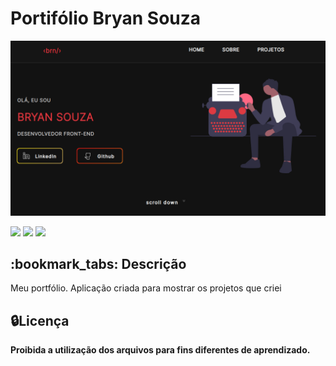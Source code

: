 # Portifólio Bryan Souza

<a href="https://bryansouz.github.io/portifolio-bryan-souza." target="_blank">
<img src="assets/redme1.png"></a>



<div style="display: inline_block">
  
<a href = "mailto:bryan.soares19@hotmail.com"><img src="https://img.shields.io/badge/-Gmail-%23333?style=for-the-badge&logo=gmail&logoColor=white" target="_blank"></a>
<a href="https://www.linkedin.com/in/bryan-souz/" target="_blank"><img src="https://img.shields.io/badge/-LinkedIn-%230077B5?style=for-the-badge&logo=linkedin&logoColor=white" target="_blank"></a>
<a href="https://bryansouz.github.io/portifolio-bryan-souza" target="_blank"><img src="https://img.shields.io/badge/-Portf%C3%B3lio-brown?style=for-the-badge&logo=true" target="_blank"></a>
  
</div>

<h2>:bookmark_tabs: Descrição</h2>
<p>Meu portfólio. Aplicação criada para mostrar os projetos que criei</p>


<h2>🔒Licença</h2>
<b>Proibida a utilização dos arquivos para fins diferentes de aprendizado.</b>
